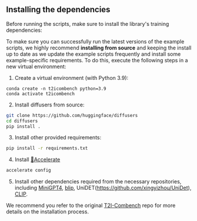 ## Installing the dependencies

Before running the scripts, make sure to install the library's training dependencies:


To make sure you can successfully run the latest versions of the example scripts, we highly recommend **installing from source** and keeping the install up to date as we update the example scripts frequently and install some example-specific requirements. To do this, execute the following steps in a new virtual environment:

1. Create a virtual environment (with Python 3.9):
```
conda create -n t2icombench python=3.9
conda activate t2icombench
```

2. Install diffusers from source:
```bash
git clone https://github.com/huggingface/diffusers
cd diffusers
pip install .
```

3. Install other provided requirements:
```bash
pip install -r requirements.txt
```

4. Install [🤗Accelerate](https://github.com/huggingface/accelerate/) 
```bash
accelerate config
```

5. Install other dependencies required from the necessary repositories, including [MiniGPT4](https://github.com/Vision-CAIR/MiniGPT-4), [blip](https://github.com/salesforce/BLIP/tree/main), UniDET(https://github.com/xingyizhou/UniDet), [CLIP](https://github.com/openai/CLIP).


We recommend you refer to the original [T2I-Combench](https://github.com/Karine-Huang/T2I-CompBench/tree/main) repo for more details on the installation process.


